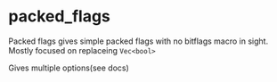 # packed_flags
Packed flags gives simple packed flags with no bitflags macro in sight. Mostly focused on replaceing `Vec<bool>`

Gives multiple options(see docs)
